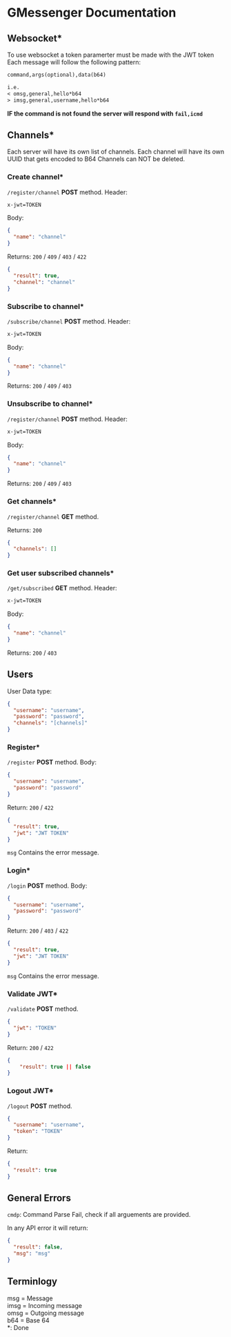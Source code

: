 # GMessenger Documentation

## Websocket\*

To use websocket a token paramerter must be made with the JWT token
Each message will follow the following pattern:

```txt
command,args(optional),data(b64)

i.e.
< omsg,general,hello*b64
> imsg,general,username,hello*b64
```

**IF the command is not found the server will respond with `fail,icmd`**

## Channels\*

Each server will have its own list of channels.
Each channel will have its own UUID that gets encoded to B64
Channels can NOT be deleted.

### Create channel\*

`/register/channel` **POST** method.
Header:

```txt
x-jwt=TOKEN
```

Body:

```json
{
  "name": "channel"
}
```

Returns:
`200` / `409` / `403` / `422`

```json
{
  "result": true,
  "channel": "channel"
}
```

### Subscribe to channel\*

`/subscribe/channel` **POST** method.
Header:

```txt
x-jwt=TOKEN
```

Body:

```json
{
  "name": "channel"
}
```

Returns:
`200` / `409` / `403`

### Unsubscribe to channel\*

`/register/channel` **POST** method.
Header:

```txt
x-jwt=TOKEN
```

Body:

```json
{
  "name": "channel"
}
```

Returns:
`200` / `409` / `403`

### Get channels\*

`/register/channel` **GET** method.

Returns:
`200`

```json
{
  "channels": []
}
```

### Get user subscribed channels\*

`/get/subscribed` **GET** method.
Header:

```txt
x-jwt=TOKEN
```

Body:

```json
{
  "name": "channel"
}
```

Returns:
`200` / `403`

## Users

User Data type:

```json
{
  "username": "username",
  "password": "password",
  "channels": "[channels]"
}
```

### Register\*

`/register` **POST** method.
Body:

```json
{
  "username": "username",
  "password": "password"
}
```

Return:
`200` / `422`

```json
{
  "result": true,
  "jwt": "JWT TOKEN"
}
```

`msg` Contains the error message.

### Login\*

`/login` **POST** method.
Body:

```json
{
  "username": "username",
  "password": "password"
}
```

Return:
`200` / `403` / `422`

```json
{
  "result": true,
  "jwt": "JWT TOKEN"
}
```

`msg` Contains the error message.

### Validate JWT\*

`/validate` **POST** method.

```json
{
  "jwt": "TOKEN"
}
```

Return:
`200` / `422`

```json
{
    "result": true || false
}
```

### Logout JWT\*

`/logout` **POST** method.

```json
{
  "username": "username",
  "token": "TOKEN"
}
```

Return:

```json
{
  "result": true
}
```

## General Errors

`cmdp`: Command Parse Fail, check if all arguements are provided.

In any API error it will return:

```json
{
  "result": false,
  "msg": "msg"
}
```

## Terminlogy

msg = Message  
imsg = Incoming message  
omsg = Outgoing message  
b64 = Base 64  
\*: Done
